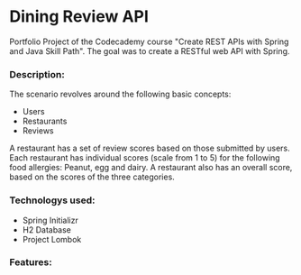 Dining Review API
=================

Portfolio Project of the Codecademy course "Create REST APIs with Spring and Java Skill Path".
The goal was to create a RESTful web API with Spring.

### Description:
The scenario revolves around the following basic concepts:
+ Users
+ Restaurants
+ Reviews

A restaurant has a set of review scores based on those submitted by users. Each restaurant has individual scores (scale from 1 to 5) for the following food allergies:
Peanut, egg and dairy. A restaurant also has an overall score, based on the scores of the three categories.


### Technologys used:
+ Spring Initializr
+ H2 Database
+ Project Lombok

### Features:
